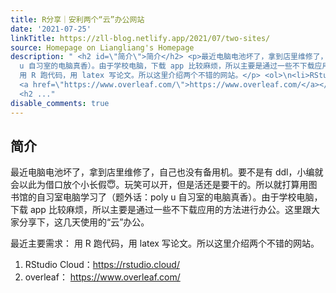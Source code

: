 ```yaml
---
title: R分享｜安利两个“云”办公网站
date: '2021-07-25'
linkTitle: https://zll-blog.netlify.app/2021/07/two-sites/
source: Homepage on Liangliang's Homepage
description: " <h2 id=\"简介\">简介</h2> <p>最近电脑电池坏了，拿到店里维修了，自己也没有备用机。要不是有 ddl，小编就会以此为借口放个小长假\U0001F607。玩笑可以开，但是活还是要干的。所以就打算用图书馆的自习室电脑学习了（题外话：poly
  u 自习室的电脑真香）。由于学校电脑，下载 app 比较麻烦，所以主要是通过一些不下载应用的方法进行办公。这里跟大家分享下，这几天使用的“云”办公。</p> <p>最近主要需求：
  用 R 跑代码，用 latex 写论文。所以这里介绍两个不错的网站。</p> <ol>\n<li>RStudio Cloud：<a href=\"https://rstudio.cloud/\">https://rstudio.cloud/</a></li>\n<li>overleaf：
  <a href=\"https://www.overleaf.com/\">https://www.overleaf.com/</a></li>\n</ol>
  <h2 ..."
disable_comments: true
---
```

 <h2 id="简介">简介</h2> <p>最近电脑电池坏了，拿到店里维修了，自己也没有备用机。要不是有 ddl，小编就会以此为借口放个小长假😇。玩笑可以开，但是活还是要干的。所以就打算用图书馆的自习室电脑学习了（题外话：poly u 自习室的电脑真香）。由于学校电脑，下载 app 比较麻烦，所以主要是通过一些不下载应用的方法进行办公。这里跟大家分享下，这几天使用的“云”办公。</p> <p>最近主要需求： 用 R 跑代码，用 latex 写论文。所以这里介绍两个不错的网站。</p> <ol>
<li>RStudio Cloud：<a href="https://rstudio.cloud/">https://rstudio.cloud/</a></li>
<li>overleaf： <a href="https://www.overleaf.com/">https://www.overleaf.com/</a></li>
</ol> <h2 ...